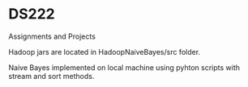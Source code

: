 # DS222
Assignments and Projects

Hadoop jars are located in HadoopNaiveBayes/src folder.

Naive Bayes implemented on local machine using pyhton scripts with stream and sort methods.
